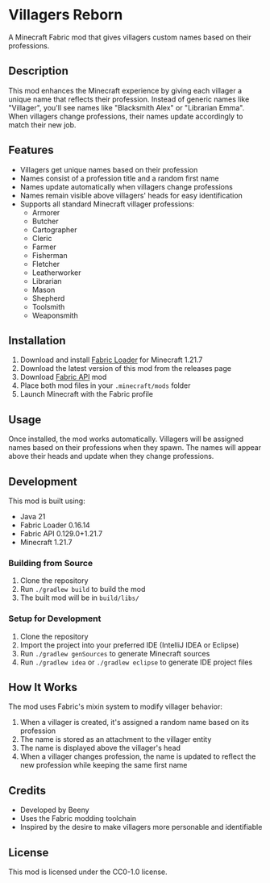 # Villagers Reborn

A Minecraft Fabric mod that gives villagers custom names based on their professions.

## Description

This mod enhances the Minecraft experience by giving each villager a unique name that reflects their profession. Instead of generic names like "Villager", you'll see names like "Blacksmith Alex" or "Librarian Emma". When villagers change professions, their names update accordingly to match their new job.

## Features

- Villagers get unique names based on their profession
- Names consist of a profession title and a random first name
- Names update automatically when villagers change professions
- Names remain visible above villagers' heads for easy identification
- Supports all standard Minecraft villager professions:
  - Armorer
  - Butcher
  - Cartographer
  - Cleric
  - Farmer
  - Fisherman
  - Fletcher
  - Leatherworker
  - Librarian
  - Mason
  - Shepherd
  - Toolsmith
  - Weaponsmith

## Installation

1. Download and install [Fabric Loader](https://fabricmc.net/use/) for Minecraft 1.21.7
2. Download the latest version of this mod from the releases page
3. Download [Fabric API](https://www.curseforge.com/minecraft/mc-mods/fabric-api) mod
4. Place both mod files in your `.minecraft/mods` folder
5. Launch Minecraft with the Fabric profile

## Usage

Once installed, the mod works automatically. Villagers will be assigned names based on their professions when they spawn. The names will appear above their heads and update when they change professions.

## Development

This mod is built using:
- Java 21
- Fabric Loader 0.16.14
- Fabric API 0.129.0+1.21.7
- Minecraft 1.21.7

### Building from Source

1. Clone the repository
2. Run `./gradlew build` to build the mod
3. The built mod will be in `build/libs/`

### Setup for Development

1. Clone the repository
2. Import the project into your preferred IDE (IntelliJ IDEA or Eclipse)
3. Run `./gradlew genSources` to generate Minecraft sources
4. Run `./gradlew idea` or `./gradlew eclipse` to generate IDE project files

## How It Works

The mod uses Fabric's mixin system to modify villager behavior:

1. When a villager is created, it's assigned a random name based on its profession
2. The name is stored as an attachment to the villager entity
3. The name is displayed above the villager's head
4. When a villager changes profession, the name is updated to reflect the new profession while keeping the same first name

## Credits

- Developed by Beeny
- Uses the Fabric modding toolchain
- Inspired by the desire to make villagers more personable and identifiable

## License

This mod is licensed under the CC0-1.0 license.